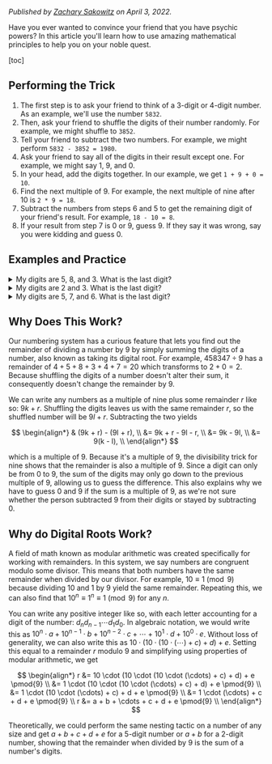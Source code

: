 _Published by [Zachary Sakowitz][1] on April 3, 2022._

Have you ever wanted to convince your friend that you have psychic powers? In
this article you'll learn how to use amazing mathematical principles to help you
on your noble quest.

[toc]

## Performing the Trick

1. The first step is to ask your friend to think of a 3-digit or 4-digit number.
   As an example, we'll use the number `5832`.
2. Then, ask your friend to shuffle the digits of their number randomly. For
   example, we might shuffle to `3852`.
3. Tell your friend to subtract the two numbers. For example, we might perform
   `5832 - 3852 = 1980`.
4. Ask your friend to say all of the digits in their result except one. For
   example, we might say 1, 9, and 0.
5. In your head, add the digits together. In our example, we get
   `1 + 9 + 0 = 10`.
6. Find the next multiple of 9. For example, the next multiple of nine after 10
   is `2 * 9 = 18`.
7. Subtract the numbers from steps 6 and 5 to get the remaining digit of your
   friend's result. For example, `18 - 10 = 8`.
8. If your result from step 7 is 0 or 9, guess 9. If they say it was wrong, say
   you were kidding and guess 0.

## Examples and Practice

<details>
<summary>My digits are 5, 8, and 3. What is the last digit?</summary>

My last digit should be 2 because the nearest multiple of 9 to `5 + 8 + 3 = 16`
is 18, and `18 - 16 = 2`.

</details>

<details>
<summary>My digits are 2 and 3. What is the last digit?</summary>

My last digit should be 4 because the nearest multiple of 9 to `2 + 3 = 5` is 9,
and `9 - 5 = 4`.

</details>

<details>
<summary>My digits are 5, 7, and 6. What is the last digit?</summary>

When summing the digits, we directly get a multiple of 9 because
`5 + 7 + 6 = 18`. This means that the remaining digit could either be 0 or 9,
and it's up to you to come up with a clever way to tell your friend.

</details>

## Why Does This Work?

Our numbering system has a curious feature that lets you find out the remainder
of dividing a number by 9 by simply summing the digits of a number, also known
as taking its digital root. For example, $458347 \div 9$ has a remainder of
$4+5+8+3+4+7 = 20$ which transforms to $2+0=2$. Because shuffling the digits of
a number doesn't alter their sum, it consequently doesn't change the remainder
by 9.

We can write any numbers as a multiple of nine plus some remainder $r$ like so:
$9k + r$. Shuffling the digits leaves us with the same remainder $r$, so the
shuffled number will be $9l + r$. Subtracting the two yields

$$
\begin{align*}
& (9k + r) - (9l + r), \\
&= 9k + r - 9l - r, \\
&= 9k - 9l, \\
&= 9(k - l), \\
\end{align*}
$$

which is a multiple of 9. Because it's a multiple of 9, the divisibility trick
for nine shows that the remainder is also a multiple of 9. Since a digit can
only be from 0 to 9, the sum of the digits may only go down to the previous
multiple of 9, allowing us to guess the difference. This also explains why we
have to guess 0 and 9 if the sum is a multiple of 9, as we're not sure whether
the person subtracted 9 from their digits or stayed by subtracting 0.

## Why do Digital Roots Work?

A field of math known as modular arithmetic was created specifically for working
with remainders. In this system, we say numbers are congruent modulo some
divisor. This means that both numbers have the same remainder when divided by
our divisor. For example, $10 \equiv 1 \pmod{9}$ because dividing 10 and 1 by 9
yield the same remainder. Repeating this, we can also find that
$10^n \equiv 1^n \equiv 1 \pmod{9}$ for any $n$.

You can write any positive integer like so, with each letter accounting for a
digit of the number: $d_nd_{n-1} \cdots d_1d_0$. In algebraic notation, we would
write this as
$10^n \cdot a + 10^{n-1} \cdot b + 10^{n-2} \cdot c + \cdots + 10^{1} \cdot d + 10^{0} \cdot e$.
Without loss of generality, we can also write this as
$10 \cdot (10 \cdot (10 \cdot (\cdots) + c) + d) + e$. Setting this equal to a
remainder $r$ modulo 9 and simplifying using properties of modular arithmetic,
we get

$$
\begin{align*}
r &= 10 \cdot (10 \cdot (10 \cdot (\cdots) + c) + d) + e \pmod{9} \\
&= 1 \cdot (10 \cdot (10 \cdot (\cdots) + c) + d) + e \pmod{9} \\
&= 1 \cdot (10 \cdot (\cdots) + c) + d + e \pmod{9} \\
&= 1 \cdot (\cdots) + c + d + e \pmod{9} \\
r &= a + b + \cdots + c + d + e \pmod{9} \\
\end{align*}
$$

Theoretically, we could perform the same nesting tactic on a number of any size
and get $a+b+c+d+e$ for a 5-digit number or $a+b$ for a 2-digit number, showing
that the remainder when divided by 9 is the sum of a number's digits.

[1]: https://github.com/zsakowitz
